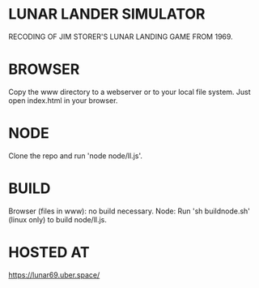 # LUNAR LANDER SIMULATOR
RECODING OF JIM STORER'S LUNAR LANDING GAME FROM 1969.

# BROWSER
Copy the www directory to a webserver or to your local file system.
Just open index.html in your browser.

# NODE
Clone the repo and run 'node node/ll.js'.

# BUILD
Browser (files in www): no build necessary.
Node: Run 'sh buildnode.sh' (linux only) to build node/ll.js.

# HOSTED AT
https://lunar69.uber.space/

